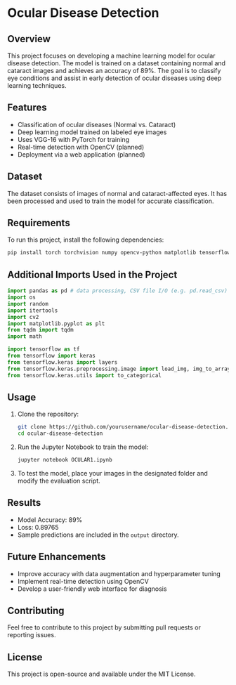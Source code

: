 # Ocular Disease Detection

## Overview
This project focuses on developing a machine learning model for ocular disease detection. The model is trained on a dataset containing normal and cataract images and achieves an accuracy of 89%. The goal is to classify eye conditions and assist in early detection of ocular diseases using deep learning techniques.

## Features
- Classification of ocular diseases (Normal vs. Cataract)
- Deep learning model trained on labeled eye images
- Uses VGG-16 with PyTorch for training
- Real-time detection with OpenCV (planned)
- Deployment via a web application (planned)

## Dataset
The dataset consists of images of normal and cataract-affected eyes. It has been processed and used to train the model for accurate classification.

## Requirements
To run this project, install the following dependencies:
```bash
pip install torch torchvision numpy opencv-python matplotlib tensorflow keras tqdm pandas os opencv-python-headless
```

## Additional Imports Used in the Project
```python
import pandas as pd # data processing, CSV file I/O (e.g. pd.read_csv)
import os
import random
import itertools
import cv2
import matplotlib.pyplot as plt
from tqdm import tqdm
import math

import tensorflow as tf
from tensorflow import keras
from tensorflow.keras import layers
from tensorflow.keras.preprocessing.image import load_img, img_to_array
from tensorflow.keras.utils import to_categorical
```

## Usage
1. Clone the repository:
   ```bash
   git clone https://github.com/yourusername/ocular-disease-detection.git
   cd ocular-disease-detection
   ```
2. Run the Jupyter Notebook to train the model:
   ```bash
   jupyter notebook OCULAR1.ipynb
   ```
3. To test the model, place your images in the designated folder and modify the evaluation script.

## Results
- Model Accuracy: 89%
- Loss: 0.89765
- Sample predictions are included in the `output` directory.

## Future Enhancements
- Improve accuracy with data augmentation and hyperparameter tuning
- Implement real-time detection using OpenCV
- Develop a user-friendly web interface for diagnosis

## Contributing
Feel free to contribute to this project by submitting pull requests or reporting issues.

## License
This project is open-source and available under the MIT License.

